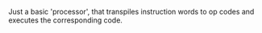Just a basic 'processor', that transpiles instruction words to op codes and executes the corresponding code.

